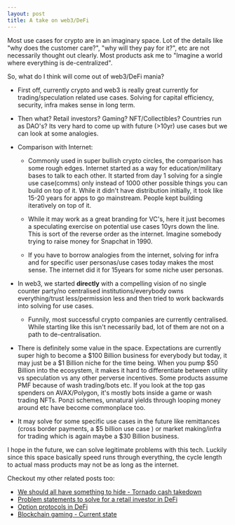 ```yaml
---
layout: post
title: A take on web3/DeFi
---
```




Most use cases for crypto are in an imaginary space. Lot of the details like "why does the customer care?", "why will they pay for it?", etc are not necessarily thought out clearly. Most products ask me to "Imagine a world where everything is de-centralized". 

So, what do I think will come out of web3/DeFi mania? 

- First off, currently crypto and web3 is really great currently for trading/speculation related use cases. Solving for capital efficiency, security, infra makes sense in long term. 

- Then what? Retail investors? Gaming? NFT/Collectibles? Countries run as DAO's?  Its very hard to come up with future (>10yr) use cases but we can look at some analogies. 

- Comparison with Internet: 
    - Commonly used in super bullish crypto circles, the comparison has some rough edges. Internet started as a way for education/military bases to talk to each other. It started from day 1 solving for a single use case(comms) only instead of 1000 other possible things you can build on top of it. While it didn't have distribution initially, it took like 15-20 years for apps to go mainstream. People kept building iteratively on top of it. 

    - While it may work as a great branding for VC's, here it just becomes a speculating exercise on potential use cases 10yrs down the line. This is sort of the reverse order as the internet. Imagine somebody trying to raise money for Snapchat in 1990. 

    - If you have to borrow analogies from the internet, solving for infra and for specific user personas/use cases today makes the most sense. The internet did it for 15years for some niche user personas. 
- In web3, we started **directly** with a compelling vision of no single counter party/no centralised institutions/everybody owns everything/trust less/permission less and then tried to work backwards into solving for use cases. 
    - Funnily, most successful crypto companies are currently centralised. While starting like this isn't necessarily bad, lot of them are not on a path to de-centralisation.

- There is definitely some value in the space. Expectations are currently super high to become a $100 Billion business for everybody but today, it may just be a $1 Billion niche for the time being. When you pump $50 Billion into the ecosystem, it makes it hard to differentiate between utility vs speculation vs any other perverse incentives. Some products assume PMF because of wash trading/bots etc. If you look at the top gas spenders on AVAX/Polygon, it's mostly bots inside a game or wash trading NFTs. Ponzi schemes, unnatural yields through looping money around etc have become commonplace too. 
- It may solve for some specific use cases in the future like remittances (cross border payments, a $5 billion use case ) or market making/infra for trading which is again maybe a $30 Billion business. 


I hope in the future, we can solve legitimate problems with this tech. Luckily since this space basically speed runs through everything, the cycle length to actual mass products may not be as long as the internet. 

Checkout my other related posts too: 

- [We should all have something to hide - Tornado cash takedown](https://rnikhil.com/2022/08/09/tornado-cash-block.html)
- [Problem statements to solve for a retail investor in DeFi](https://rnikhil.com/2022/08/28/defi-user-journey.html)
- [Option protocols in DeFi](https://rnikhil.com/2022/08/15/defi-derivatives.html)
- [Blockchain gaming - Current state](https://rnikhil.com/2022/06/27/web3-gaming.html)
